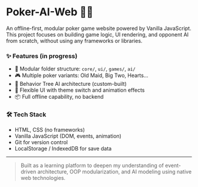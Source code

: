 # Poker-AI-Web 🎴🧠

An offline-first, modular poker game website powered by Vanilla JavaScript.  
This project focuses on building game logic, UI rendering, and opponent AI from scratch, without using any frameworks or libraries.

### ✨ Features (in progress)

- 🧩 Modular folder structure: `core/`, `ui/`, `games/`, `ai/`
- 🎮 Multiple poker variants: Old Maid, Big Two, Hearts...
- 🧠 Behavior Tree AI architecture (custom-built)
- 🎨 Flexible UI with theme switch and animation effects
- 📦 Full offline capability, no backend

### 🛠️ Tech Stack

- HTML, CSS (no frameworks)
- Vanilla JavaScript (DOM, events, animation)
- Git for version control
- LocalStorage / IndexedDB for save data

---

> Built as a learning platform to deepen my understanding of event-driven architecture, OOP modularization, and AI modeling using native web technologies.
